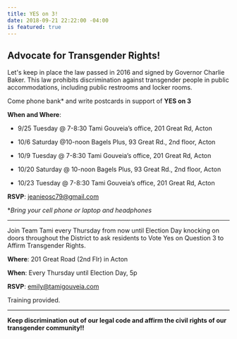 ```yaml
---
title: YES on 3!
date: 2018-09-21 22:22:00 -04:00
is featured: true
---
```


## Advocate for Transgender Rights!

Let's keep in place the law passed in 2016 and signed by Governor Charlie Baker.  This law prohibits discrimination against transgender people in public accommodations, including public restrooms and locker rooms.

Come phone bank\* and write postcards in support of **YES on 3**

**When and Where**:

* 9/25 Tuesday @ 7-8:30 Tami Gouveia’s office, 201 Great Rd,  Acton

* 10/6 Saturday @10-noon Bagels Plus, 93 Great Rd., 2nd floor, Acton

* 10/9 Tuesday @ 7-8:30 Tami Gouveia’s office, 201 Great Rd,  Acton

* 10/20 Saturday @ 10-noon Bagels Plus, 93 Great Rd., 2nd floor, Acton

* 10/23 Tuesday @ 7-8:30 Tami Gouveia’s office, 201 Great Rd,  Acton

**RSVP**:  jeanieosc79@gmail.com

\**Bring your cell phone or laptop and headphones*

---

Join Team Tami every Thursday from now until Election Day knocking on doors throughout the District to ask residents to Vote Yes on Question 3 to Affirm Transgender Rights.

**Where**: 201 Great Road (2nd Flr) in Acton

**When**:  Every Thursday until Election Day, 5p

**RSVP**:  emily@tamigouveia.com

Training provided.

---

**Keep discrimination out of our legal code and affirm the civil rights of our transgender community!!**